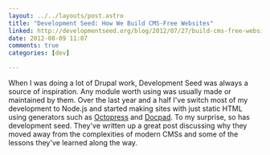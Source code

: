 ```yaml
---
layout: ../../layouts/post.astro
title: "Development Seed: How We Build CMS-Free Websites"
linked: http://developmentseed.org/blog/2012/07/27/build-cms-free-websites/
date: 2012-08-09 11:07
comments: true
categories: [dev]

---
```

When I was doing a lot of Drupal work, Development Seed was always a source of inspiration. Any module worth using was usually made or maintained by them. Over the last year and a half I've switch most of my development to Node.js and started making sites with just static HTML using generators such as [Octopress](http://octopress.org/) and [Docpad](https://github.com/bevry/docpad). To my surprise, so has development seed. They've written up a great post discussing why they moved away from the complexities of modern CMSs and some of the lessons they've learned along the way.
